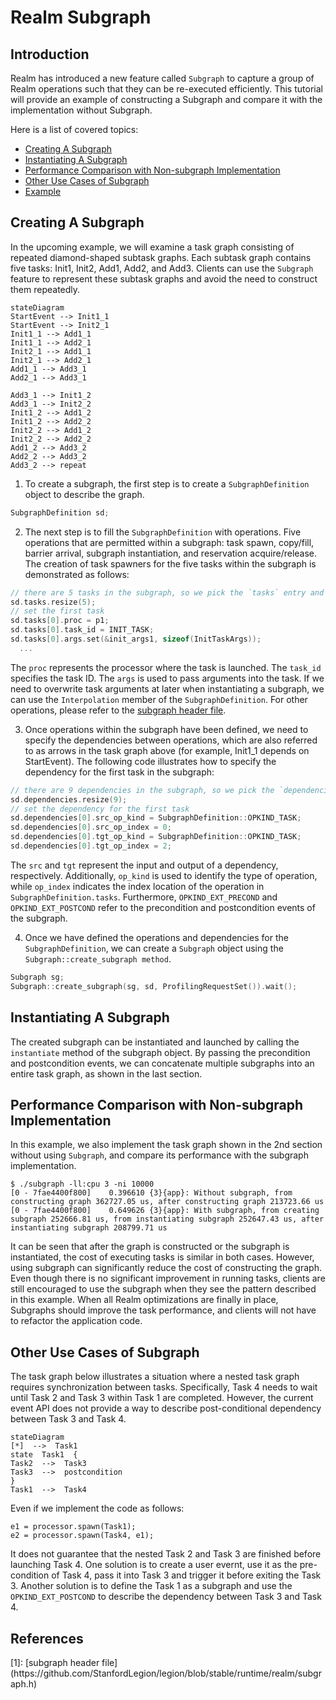 # Realm Subgraph

## Introduction

Realm has introduced a new feature called `Subgraph` to capture a group of Realm operations 
such that they can be re-executed efficiently. This tutorial will provide an example of 
constructing a Subgraph and compare it with the implementation without Subgraph.

Here is a list of covered topics:

* [Creating A Subgraph](#creating-a-subgraph)
* [Instantiating A Subgraph](#instantiating-a-subgraph)
* [Performance Comparison with Non-subgraph Implementation](#performance-comparison-with-non-subgraph-implementation)
* [Other Use Cases of Subgraph](#other-use-cases-of-subgraph)
* [Example](#example)

## Creating A Subgraph

In the upcoming example, we will examine a task graph consisting of repeated diamond-shaped subtask graphs. 
Each subtask graph contains five tasks: Init1, Init2, Add1, Add2, and Add3. Clients can use the `Subgraph` 
feature to represent these subtask graphs and avoid the need to construct them repeatedly.

```mermaid
stateDiagram
StartEvent --> Init1_1
StartEvent --> Init2_1
Init1_1 --> Add1_1
Init1_1 --> Add2_1
Init2_1 --> Add1_1
Init2_1 --> Add2_1
Add1_1 --> Add3_1
Add2_1 --> Add3_1

Add3_1 --> Init1_2
Add3_1 --> Init2_2
Init1_2 --> Add1_2
Init1_2 --> Add2_2
Init2_2 --> Add1_2
Init2_2 --> Add2_2
Add1_2 --> Add3_2
Add2_2 --> Add3_2
Add3_2 --> repeat
```

1. To create a subgraph, the first step is to create a `SubgraphDefinition` object to describe the graph.
```c++
SubgraphDefinition sd;
```

2. The next step is to fill the `SubgraphDefinition` with operations. 
Five operations that are permitted within a subgraph: task spawn, copy/fill,
barrier arrival, subgraph instantiation, and reservation acquire/release. The creation of 
task spawners for the five tasks within the subgraph is demonstrated as follows:
```c++
// there are 5 tasks in the subgraph, so we pick the `tasks` entry and set its size to 5.
sd.tasks.resize(5);
// set the first task
sd.tasks[0].proc = p1;
sd.tasks[0].task_id = INIT_TASK;
sd.tasks[0].args.set(&init_args1, sizeof(InitTaskArgs));
  ...
```
The `proc` represents the processor where the task is launched.
The `task_id` specifies the task ID.
The `args` is used to pass arguments into the task. If we need to overwrite task arguments at later when instantiating a subgraph, 
we can use the `Interpolation` member of the `SubgraphDefinition`.
For other operations, please refer to the [subgraph header file](#subgraph-header-file).

3. Once operations within the subgraph have been defined, we need to specify the
dependencies between operations, which are also referred to as 
arrows in the task graph above (for example, Init1_1 depends on StartEvent). 
The following code illustrates how to specify the dependency for the first task in the subgraph:
```c++
// there are 9 dependencies in the subgraph, so we pick the `dependencies` entry and set its size to 9.
sd.dependencies.resize(9);
// set the dependency for the first task
sd.dependencies[0].src_op_kind = SubgraphDefinition::OPKIND_TASK;
sd.dependencies[0].src_op_index = 0;
sd.dependencies[0].tgt_op_kind = SubgraphDefinition::OPKIND_TASK;
sd.dependencies[0].tgt_op_index = 2;
```
The `src` and `tgt` represent the input and output of a dependency, respectively.
Additionally, `op_kind` is used to identify the type of operation, while `op_index` 
indicates the index location of the operation in `SubgraphDefinition.tasks`. 
Furthermore, `OPKIND_EXT_PRECOND` and `OPKIND_EXT_POSTCOND` refer
to the precondition and postcondition events of the subgraph. 

4. Once we have defined the operations and dependencies for the `SubgraphDefinition`, we can create a
`Subgraph` object using the `Subgraph::create_subgraph method`.
```c++
Subgraph sg;
Subgraph::create_subgraph(sg, sd, ProfilingRequestSet()).wait();
```

## Instantiating A Subgraph

The created subgraph can be instantiated and launched by calling
the `instantiate` method of the subgraph object. By passing the precondition and postcondition
events, we can concatenate multiple subgraphs into an entire task graph, as shown in the last section.

## Performance Comparison with Non-subgraph Implementation

In this example, we also implement the task graph shown in the 2nd section without using `Subgraph`, and 
compare its performance with the subgraph implementation. 

```
$ ./subgraph -ll:cpu 3 -ni 10000
[0 - 7fae4400f800]    0.396610 {3}{app}: Without subgraph, from constructing graph 362727.05 us, after constructing graph 213723.66 us
[0 - 7fae4400f800]    0.649626 {3}{app}: With subgraph, from creating subgraph 252666.81 us, from instantiating subgraph 252647.43 us, after instantiating subgraph 208799.71 us
```

It can be seen that after the graph is constructed or the subgraph is instantiated, the cost of executing
tasks is similar in both cases. However, using subgraph can significantly reduce the cost of constructing
the graph. Even though there is no significant improvement in running tasks, 
clients are still encouraged to use the subgraph when they see the pattern described in 
this example. When all Realm optimizations are finally in place, Subgraphs
should improve the task performance, and clients will not have to refactor the application code.

## Other Use Cases of Subgraph

The task graph below illustrates a situation where a nested task graph requires synchronization between tasks.
Specifically, Task 4 needs to wait until Task 2 and Task 3 within Task 1 are completed. However, the current
event API does not provide a way to describe post-conditional dependency between Task 3 and Task 4. 

```mermaid
stateDiagram
[*]  -->  Task1
state  Task1  {
Task2  -->  Task3
Task3  -->  postcondition
}
Task1  -->  Task4
```

Even if we implement the code as follows:
```
e1 = processor.spawn(Task1);
e2 = processor.spawn(Task4, e1);
```
It does not guarantee that the nested Task 2 and Task 3 are finished before launching Task 4.
One solution is to create a user evernt, use it as the pre-condition of Task 4, pass it into Task 3 
and trigger it before exiting the Task 3. 
Another solution is to define the Task 1 as a subgraph and use the `OPKIND_EXT_POSTCOND`
to describe the dependency between Task 3 and Task 4. 


## References

<div id="subgraph-header-file"></div>
[1]: [subgraph header file](https://github.com/StanfordLegion/legion/blob/stable/runtime/realm/subgraph.h)
